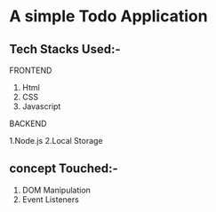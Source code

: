 # A simple Todo Application 

## Tech Stacks Used:-

FRONTEND

1. Html
2. CSS
3. Javascript

BACKEND

1.Node.js
2.Local Storage


## concept Touched:-

1. DOM Manipulation
2. Event Listeners
   
